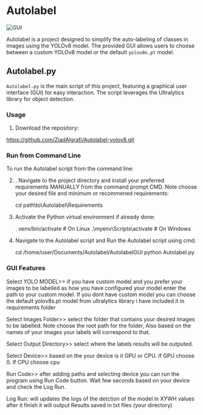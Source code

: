 # Autolabel

![GUI](https://github.com/ZiadAlgrafi/Autolabel-yolov8/assets/117011801/e7ba1f79-1808-4927-88d9-7e65c225d3a8)


Autolabel is a project designed to simplify the auto-labeling of classes in images using the YOLOv8 model. The provided GUI allows users to choose between a custom YOLOv8 model or the default `yolov8n.pt` model.

## Autolabel.py

`Autolabel.py` is the main script of this project, featuring a graphical user interface (GUI) for easy interaction. The script leverages the Ultralytics library for object detection.

### Usage

1. Download the repository:

 https://github.com/ZiadAlgrafi/Autolabel-yolov8.git
 
 
### Run from Command Line

To run the Autolabel script from the command line:

2. . Navigate to the project directory and install your preferred requirements MANUALLY from the command prompt CMD. Note choose your desired file and minimum or recommened requirements:

   
    cd path\to\Autolabel\Requirements
    

3. Activate the Python virtual environment if already done:

   
    . venv/bin/activate      # On Linux
    .\myenv\Scripts\activate # On Windows
  


4. Navigate to the Autolabel script and Run the Autolabel script using cmd:

    cd /home/user/Documents/Autolabel/AutolabelGUI
    python Autolabel.py 
    


### GUI Features

Select YOLO MODEL>> if you have custom model and you prefer your images to be labelled as how you have configured your model enter the path to your custom model. If you dont have custom model you can choose the default yolov8s.pt model from ultralytics library i have included it in requirements folder

Select Images Folder>> select the folder that contains your desired images to be labelled. Note choose the root path for the folder, Also based on the names of your images your labels will correspond to that.

Select Output Directory>> select where the labels results will be outputed. 

Select Device>> based on the your device is it GPU or CPU. If GPU choose 0. If CPU choose cpu

Run Code>> after adding paths and selecting device you can run the program using Run Code button. Wait few seconds based on your device and check the Log Run.

Log Run: will updates the logs of the detction of the model in XYWH values after it finish it will output Results saved in txt files (your directory)




